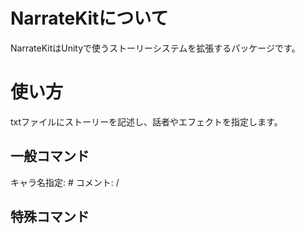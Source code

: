 # NarrateKitについて
NarrateKitはUnityで使うストーリーシステムを拡張するパッケージです。

# 使い方
txtファイルにストーリーを記述し、話者やエフェクトを指定します。
## 一般コマンド
キャラ名指定: #
コメント: /

## 特殊コマンド
